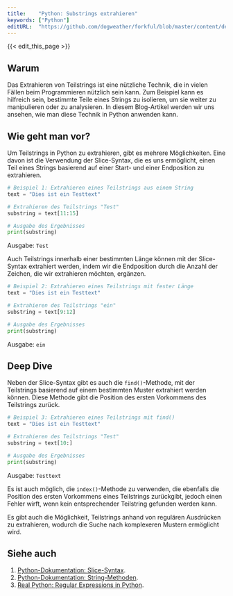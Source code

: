 ```yaml
---
title:    "Python: Substrings extrahieren"
keywords: ["Python"]
editURL:  "https://github.com/dogweather/forkful/blob/master/content/de/python/extracting-substrings.md"
---
```


{{< edit_this_page >}}

## Warum

Das Extrahieren von Teilstrings ist eine nützliche Technik, die in vielen Fällen beim Programmieren nützlich sein kann. Zum Beispiel kann es hilfreich sein, bestimmte Teile eines Strings zu isolieren, um sie weiter zu manipulieren oder zu analysieren. In diesem Blog-Artikel werden wir uns ansehen, wie man diese Technik in Python anwenden kann.

## Wie geht man vor?

Um Teilstrings in Python zu extrahieren, gibt es mehrere Möglichkeiten. Eine davon ist die Verwendung der Slice-Syntax, die es uns ermöglicht, einen Teil eines Strings basierend auf einer Start- und einer Endposition zu extrahieren.

```Python
# Beispiel 1: Extrahieren eines Teilstrings aus einem String
text = "Dies ist ein Testtext"

# Extrahieren des Teilstrings "Test"
substring = text[11:15]

# Ausgabe des Ergebnisses
print(substring)
```
Ausgabe: `Test`

Auch Teilstrings innerhalb einer bestimmten Länge können mit der Slice-Syntax extrahiert werden, indem wir die Endposition durch die Anzahl der Zeichen, die wir extrahieren möchten, ergänzen.

```Python
# Beispiel 2: Extrahieren eines Teilstrings mit fester Länge
text = "Dies ist ein Testtext"

# Extrahieren des Teilstrings "ein"
substring = text[9:12]

# Ausgabe des Ergebnisses
print(substring)
```
Ausgabe: `ein`

## Deep Dive

Neben der Slice-Syntax gibt es auch die `find()`-Methode, mit der Teilstrings basierend auf einem bestimmten Muster extrahiert werden können. Diese Methode gibt die Position des ersten Vorkommens des Teilstrings zurück.

```Python
# Beispiel 3: Extrahieren eines Teilstrings mit find()
text = "Dies ist ein Testtext"

# Extrahieren des Teilstrings "Test"
substring = text[10:]

# Ausgabe des Ergebnisses
print(substring)
```
Ausgabe: `Testtext`

Es ist auch möglich, die `index()`-Methode zu verwenden, die ebenfalls die Position des ersten Vorkommens eines Teilstrings zurückgibt, jedoch einen Fehler wirft, wenn kein entsprechender Teilstring gefunden werden kann.

Es gibt auch die Möglichkeit, Teilstrings anhand von regulären Ausdrücken zu extrahieren, wodurch die Suche nach komplexeren Mustern ermöglicht wird.

## Siehe auch

1. [Python-Dokumentation: Slice-Syntax](https://docs.python.org/3/library/stdtypes.html#text-sequence-type-str).
2. [Python-Dokumentation: String-Methoden](https://docs.python.org/3/library/stdtypes.html#string-methods).
3. [Real Python: Regular Expressions in Python](https://realpython.com/regex-python/).